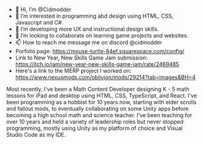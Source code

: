 - 👋 Hi, I’m @Cidmodder
- 👀 I’m interested in programming abd design using HTML, CSS, Javascript and C#.
- 🌱 I’m developing more UX and instructional design skills.
- 💞️ I’m looking to collaborate on learning game projects and websites.
- 📫 How to reach me message me on discord @cidmodder
- Porfolio page: https://mouse-turtle-84ef.squarespace.com/config/
- Link to New Year, New Skills Game Jam submission: https://itch.io/jam/new-year-new-skills-game-jam/rate/2469485
- Here's a link to the MERP project I worked on: https://www.nexusmods.com/oblivion/mods/29214?tab=images&BH=4

Most recently, I've been a Math Content Developer designing K - 5 math lessons for iPad and desktop using HTML, CSS, TypeScript, and React.
I've been programming as a hobbist for 10 years now, starting with elder scrolls and fallout mods, to eventually collaborating on some Unity apps before becoming a high school math and science teacher.
I've been teaching for over 10 years and held a variety of leadership roles but never stopped programming, mostly using Unity as my platform of choice and Visual Studio Code as my IDE.


<!---
Cidmodder/Cidmodder is a ✨ special ✨ repository because its `README.md` (this file) appears on your GitHub profile.
You can click the Preview link to take a look at your changes.
--->
